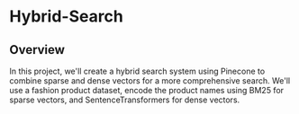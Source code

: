 # Hybrid-Search

## Overview
In this project, we'll create a hybrid search system using Pinecone to combine sparse and dense vectors for a more comprehensive search. We'll use a fashion product dataset, encode the product names using BM25 for sparse vectors, and SentenceTransformers for dense vectors.

